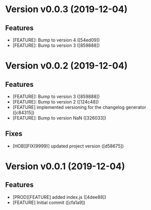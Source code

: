 # Version v0.0.3 (2019-12-04)

## Features
* [FEATURE]: Bump to version 4 ([54ed09])
* [FEATURE]: Bump to version 3 ([859888])

# Version v0.0.2 (2019-12-04)

## Features
* [FEATURE]: Bump to version 3 ([859888])
* [FEATURE]: Bump to version 2 ([124c48])
* [FEATURE] implemented versioning for the changelog generator ([c84315])
* [FEATURE]: Bump to version NaN ([326033])

## Fixes
* [HOB][FIX(9999)] updated project version ([d58675])

# Version v0.0.1 (2019-12-04)

## Features
* [PROD][FEATURE] added index.js ([4dee88])
* [FEATURE] Initial commit ([cfa1a9])
